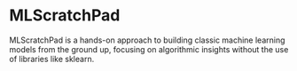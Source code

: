 # MLScratchPad
MLScratchPad is a hands-on approach to building classic machine learning models from the ground up, focusing on algorithmic insights without the use of libraries like sklearn.
